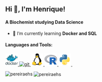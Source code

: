 <h2 align="left">Hi 👋, I'm Henrique!</h2>
<h4 align="left">A Biochemist studying Data Science</h4>

- 🌱 I’m currently learning **Docker and SQL**

<h4 align="left">Languages and Tools:</h4>
<p align="left"> 
  <a href="https://www.docker.com/" target="_blank" rel="noreferrer"> <img src="https://raw.githubusercontent.com/devicons/devicon/master/icons/docker/docker-original-wordmark.svg" alt="docker" width="40" height="40"/> </a> 
  <a href="https://git-scm.com/" target="_blank" rel="noreferrer"> <img src="https://www.vectorlogo.zone/logos/git-scm/git-scm-icon.svg" alt="git" width="40" height="40"/> </a> 
  <a href="https://www.linux.org/" target="_blank" rel="noreferrer"> <img src="https://raw.githubusercontent.com/devicons/devicon/master/icons/linux/linux-original.svg" alt="linux" width="40" height="40"/> </a> 
  <a href="https://www.r-project.org/" target="_blank" rel="noreferrer"> <img src="https://raw.githubusercontent.com/devicons/devicon/master/icons/r/r-original.svg" alt="r" width="40" height="40"/> </a> 
  <a href="https://www.python.org/"   
 target="_blank" rel="noreferrer"> <img src="https://raw.githubusercontent.com/devicons/devicon/master/icons/python/python-original.svg" alt="python" width="40" height="40"/> </a>   
 
</p>

<p><img align="left" src="https://github-readme-stats.vercel.app/api/top-langs?username=pereiraehs&show_icons=true&locale=en&layout=compact)"   
 alt="pereiraehs" /></p>

<p>&nbsp;<img align="center" src="https://github-readme-stats.vercel.app/api?username=pereiraehs&show_icons=true&locale=en" alt="pereiraehs" /></p>
